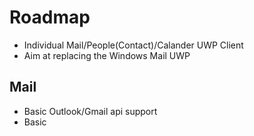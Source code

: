 # Roadmap

- Individual Mail/People(Contact)/Calander UWP Client
- Aim at replacing the Windows Mail UWP

## Mail
- Basic Outlook/Gmail api support
- Basic 
